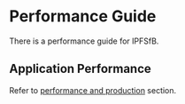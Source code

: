 # Performance Guide

There is a performance guide for IPFSfB.

## Application Performance

Refer to [performance and production](https://github.com/IBM/IPFSfB#performance-and-production) section.